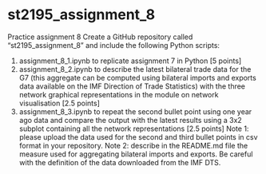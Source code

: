# st2195_assignment_8

Practice assignment 8
Create a GitHub repository called “st2195_assignment_8” and include the following Python scripts:
1. assignment_8_1.ipynb to replicate assignment 7 in Python [5 points]
2. assignment_8_2.ipynb to describe the latest bilateral trade data for the G7 (this aggregate can be computed using bilateral imports and exports data available on the IMF Direction of Trade Statistics) with the three network graphical representations in the module on network visualisation [2.5 points]
3. assignment_8_3.ipynb to repeat the second bullet point using one year ago data and compare the output with the latest results using a 3x2 subplot containing all the network representations [2.5 points]
Note 1: please upload the data used for the second and third bullet points in csv format in your repository.
Note 2: describe in the README.md file the measure used for aggregating bilateral imports and exports. Be careful with the definition of the data downloaded from the IMF DTS.


